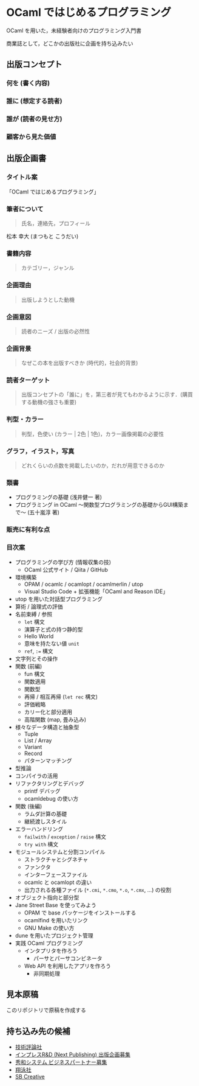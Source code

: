 # OCaml ではじめるプログラミング

OCaml を用いた，未経験者向けのプログラミング入門書

商業誌として，どこかの出版社に企画を持ち込みたい

## 出版コンセプト

### 何を (書く内容)

### 誰に (想定する読者)

### 誰が (読者の見せ方)

### 顧客から見た価値

## 出版企画書

### タイトル案

「OCaml ではじめるプログラミング」

### 筆者について

> 氏名，連絡先，プロフィール

松本 幸大 (まつもと こうだい)

### 書籍内容

> カテゴリー，ジャンル

### 企画理由

> 出版しようとした動機

### 企画意図

> 読者のニーズ / 出版の必然性

### 企画背景

> なぜこの本を出版すべきか (時代的，社会的背景)

### 読者ターゲット

> 出版コンセプトの「誰に」を，第三者が見てもわかるように示す．(購買する動機の強さも重要)

### 判型・カラー

> 判型，色使い (カラー | 2色 | 1色)，カラー画像掲載の必要性

### グラフ，イラスト，写真

> どれくらいの点数を掲載したいのか，だれが用意できるのか

### 類書

- プログラミングの基礎 (浅井健一 著)
- プログラミング in OCaml 〜関数型プログラミングの基礎からGUI構築まで〜 (五十嵐淳 著)

### 販売に有利な点

### 目次案

- プログラミングの学び方 (情報収集の技)
  - OCaml 公式サイト / Qiita / GitHub
- 環境構築
  - OPAM / ocamlc / ocamlopt / ocamlmerlin / utop
  - Visual Studio Code + 拡張機能「OCaml and Reason IDE」
- utop を用いた対話型プログラミング
- 算術 / 論理式の評価
- 名前束縛 / 参照
  - `let` 構文
  - 演算子と式の持つ静的型
  - Hello World
  - 意味を持たない値 `unit`
  - `ref`, `:=` 構文
- 文字列とその操作
- 関数 (前編)
  - fun 構文
  - 関数適用
  - 関数型
  - 再帰 / 相互再帰 (`let rec` 構文)
  - 評価戦略
  - カリー化と部分適用
  - 高階関数 (map, 畳み込み)
- 様々なデータ構造と抽象型
  - Tuple
  - List / Array
  - Variant
  - Record
  - パターンマッチング
- 型推論
- コンパイラの活用
- リファクタリングとデバッグ
  - printf デバッグ
  - ocamldebug の使い方
- 関数 (後編)
  - ラムダ計算の基礎
  - 継続渡しスタイル
- エラーハンドリング
  - `failwith` / `exception` / `raise` 構文
  - `try with` 構文
- モジュールシステムと分割コンパイル
  - ストラクチャとシグネチャ
  - ファンクタ
  - インターフェースファイル
  - ocamlc と ocamlopt の違い
  - 出力される各種ファイル (`*.cmi`, `*.cmo`, `*.o`, `*.cmx`, ...) の役割
- オブジェクト指向と部分型
- Jane Street Base を使ってみよう
  - OPAM で base パッケージをインストールする
  - ocamlfind を用いたリンク
  - GNU Make の使い方
- dune を用いたプロジェクト管理
- 実践 OCaml プログラミング
  - インタプリタを作ろう
    - パーサとパーサコンビネータ
  - Web API を利用したアプリを作ろう
    - 非同期処理

## 見本原稿

このリポジトリで原稿を作成する

## 持ち込み先の候補

- [技術評論社](http://gihyo.jp/site/inquiry/manuscript)
- [インプレスR&D (Next Publishing) 出版企画募集](https://koukaiboshu.nextpublishing.jp)
- [秀和システム ビジネスパートナー募集](https://www.shuwasystem.co.jp/company/cc1703.html)
- [翔泳社](https://www.shuwasystem.co.jp/company/cc1703.html)
- [SB Creative](https://www.sbcr.jp/faq/)
